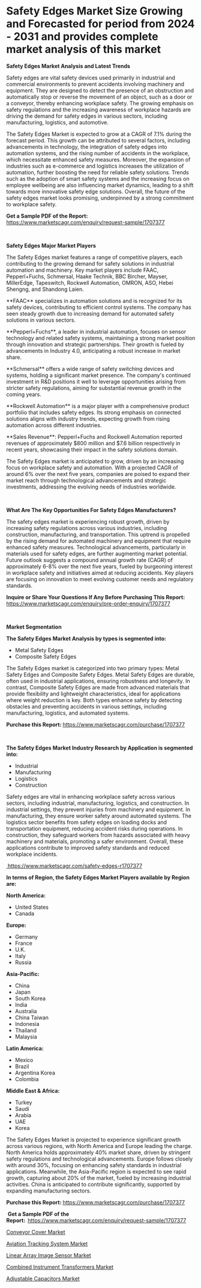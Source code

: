 <p><h1>Safety Edges Market Size Growing and Forecasted for period from 2024 - 2031 and provides complete market analysis of this market</h1></p><p><strong>Safety Edges Market Analysis and Latest Trends</strong></p>
<p><p>Safety edges are vital safety devices used primarily in industrial and commercial environments to prevent accidents involving machinery and equipment. They are designed to detect the presence of an obstruction and automatically stop or reverse the movement of an object, such as a door or a conveyor, thereby enhancing workplace safety. The growing emphasis on safety regulations and the increasing awareness of workplace hazards are driving the demand for safety edges in various sectors, including manufacturing, logistics, and automotive.</p><p>The Safety Edges Market is expected to grow at a CAGR of 7.1% during the forecast period. This growth can be attributed to several factors, including advancements in technology, the integration of safety edges into automation systems, and the rising number of accidents in the workplace, which necessitate enhanced safety measures. Moreover, the expansion of industries such as e-commerce and logistics increases the utilization of automation, further boosting the need for reliable safety solutions. Trends such as the adoption of smart safety systems and the increasing focus on employee wellbeing are also influencing market dynamics, leading to a shift towards more innovative safety edge solutions. Overall, the future of the safety edges market looks promising, underpinned by a strong commitment to workplace safety.</p></p>
<p><strong>Get a Sample PDF of the Report:&nbsp;</strong> <a href="https://www.marketscagr.com/enquiry/request-sample/1707377?utm_campaign=1126&utm_medium=2&utm_source=Github&utm_content=ia&utm_term=07102024&utm_id=safety-edges">https://www.marketscagr.com/enquiry/request-sample/1707377</a></p>
<p>&nbsp;</p>
<p><strong>Safety Edges Major Market Players</strong></p>
<p><p>The Safety Edges market features a range of competitive players, each contributing to the growing demand for safety solutions in industrial automation and machinery. Key market players include FAAC, Pepperl+Fuchs, Schmersal, Haake Technik, BBC Bircher, Mayser, MillerEdge, Tapeswitch, Rockwell Automation, OMRON, ASO, Hebei Shengng, and Shandong Laien.</p><p>**FAAC** specializes in automation solutions and is recognized for its safety devices, contributing to efficient control systems. The company has seen steady growth due to increasing demand for automated safety solutions in various sectors.</p><p>**Pepperl+Fuchs**, a leader in industrial automation, focuses on sensor technology and related safety systems, maintaining a strong market position through innovation and strategic partnerships. Their growth is fueled by advancements in Industry 4.0, anticipating a robust increase in market share.</p><p>**Schmersal** offers a wide range of safety switching devices and systems, holding a significant market presence. The company's continued investment in R&D positions it well to leverage opportunities arising from stricter safety regulations, aiming for substantial revenue growth in the coming years.</p><p>**Rockwell Automation** is a major player with a comprehensive product portfolio that includes safety edges. Its strong emphasis on connected solutions aligns with industry trends, expecting growth from rising automation across different industries.</p><p>**Sales Revenue**: Pepperl+Fuchs and Rockwell Automation reported revenues of approximately $800 million and $7.6 billion respectively in recent years, showcasing their impact in the safety solutions domain.</p><p>The Safety Edges market is anticipated to grow, driven by an increasing focus on workplace safety and automation. With a projected CAGR of around 6% over the next five years, companies are poised to expand their market reach through technological advancements and strategic investments, addressing the evolving needs of industries worldwide.</p></p>
<p>&nbsp;</p>
<p><strong>What Are The Key Opportunities For Safety Edges Manufacturers?</strong></p>
<p><p>The safety edges market is experiencing robust growth, driven by increasing safety regulations across various industries, including construction, manufacturing, and transportation. This uptrend is propelled by the rising demand for automated machinery and equipment that require enhanced safety measures. Technological advancements, particularly in materials used for safety edges, are further augmenting market potential. Future outlook suggests a compound annual growth rate (CAGR) of approximately 6-8% over the next five years, fueled by burgeoning interest in workplace safety and initiatives aimed at reducing accidents. Key players are focusing on innovation to meet evolving customer needs and regulatory standards.</p></p>
<p><strong>Inquire or Share Your Questions If Any Before Purchasing This Report:</strong> <a href="https://www.marketscagr.com/enquiry/pre-order-enquiry/1707377?utm_campaign=1126&utm_medium=2&utm_source=Github&utm_content=ia&utm_term=07102024&utm_id=safety-edges">https://www.marketscagr.com/enquiry/pre-order-enquiry/1707377</a></p>
<p>&nbsp;</p>
<p><strong>Market Segmentation</strong></p>
<p><strong>The Safety Edges Market Analysis by types is segmented into:</strong></p>
<p><ul><li>Metal Safety Edges</li><li>Composite Safety Edges</li></ul></p>
<p><p>The Safety Edges market is categorized into two primary types: Metal Safety Edges and Composite Safety Edges. Metal Safety Edges are durable, often used in industrial applications, ensuring robustness and longevity. In contrast, Composite Safety Edges are made from advanced materials that provide flexibility and lightweight characteristics, ideal for applications where weight reduction is key. Both types enhance safety by detecting obstacles and preventing accidents in various settings, including manufacturing, logistics, and automated systems.</p></p>
<p><strong>Purchase this Report:&nbsp;</strong><a href="https://www.marketscagr.com/purchase/1707377?utm_campaign=1126&utm_medium=2&utm_source=Github&utm_content=ia&utm_term=07102024&utm_id=safety-edges">https://www.marketscagr.com/purchase/1707377</a></p>
<p>&nbsp;</p>
<p><strong>The Safety Edges Market Industry Research by Application is segmented into:</strong></p>
<p><ul><li>Industrial</li><li>Manufacturing</li><li>Logistics</li><li>Construction</li></ul></p>
<p><p>Safety edges are vital in enhancing workplace safety across various sectors, including industrial, manufacturing, logistics, and construction. In industrial settings, they prevent injuries from machinery and equipment. In manufacturing, they ensure worker safety around automated systems. The logistics sector benefits from safety edges on loading docks and transportation equipment, reducing accident risks during operations. In construction, they safeguard workers from hazards associated with heavy machinery and materials, promoting a safer environment. Overall, these applications contribute to improved safety standards and reduced workplace incidents.</p></p>
<p><a href="https://www.marketscagr.com/safety-edges-r1707377?utm_campaign=1126&utm_medium=2&utm_source=Github&utm_content=ia&utm_term=07102024&utm_id=safety-edges">&nbsp;https://www.marketscagr.com/safety-edges-r1707377</a></p>
<p><strong>In terms of Region, the Safety Edges Market Players available by Region are:</strong></p>
<p>
    <p> <strong> North America: </strong>
        <ul>
            <li>United States</li>
            <li>Canada</li>
        </ul>
        </p> 
    <p> <strong> Europe: </strong>
        <ul>
            <li>Germany</li>
            <li>France</li>
            <li>U.K.</li>
            <li>Italy</li>
            <li>Russia</li>
        </ul>
        </p> 
    <p> <strong> Asia-Pacific: </strong>
        <ul>
            <li>China</li>
            <li>Japan</li>
            <li>South Korea</li>
            <li>India</li>
            <li>Australia</li>
            <li>China Taiwan</li>
            <li>Indonesia</li>
            <li>Thailand</li>
            <li>Malaysia</li>
        </ul>
        </p> 
    <p> <strong> Latin America: </strong>
        <ul>
            <li>Mexico</li>
            <li>Brazil</li>
            <li>Argentina Korea</li>
            <li>Colombia</li>
        </ul>
        </p> 
    <p> <strong> Middle East & Africa: </strong>
        <ul>
            <li>Turkey</li>
            <li>Saudi</li>
            <li>Arabia</li>
            <li>UAE</li>
            <li>Korea</li>
        </ul>
    </p>
    </p>
<p><p>The Safety Edges Market is projected to experience significant growth across various regions, with North America and Europe leading the charge. North America holds approximately 40% market share, driven by stringent safety regulations and technological advancements. Europe follows closely with around 30%, focusing on enhancing safety standards in industrial applications. Meanwhile, the Asia-Pacific region is expected to see rapid growth, capturing about 20% of the market, fueled by increasing industrial activities. China is anticipated to contribute significantly, supported by expanding manufacturing sectors.</p></p>
<p><strong>Purchase this Report: </strong><a href="https://www.marketscagr.com/purchase/1707377?utm_campaign=1126&utm_medium=2&utm_source=Github&utm_content=ia&utm_term=07102024&utm_id=safety-edges">https://www.marketscagr.com/purchase/1707377</a></p>
<p>&nbsp;<strong>Get a Sample PDF of the Report:&nbsp;&nbsp;</strong><a href="https://www.marketscagr.com/enquiry/request-sample/1707377?utm_campaign=1126&utm_medium=2&utm_source=Github&utm_content=ia&utm_term=07102024&utm_id=safety-edges">https://www.marketscagr.com/enquiry/request-sample/1707377</a></p>
<p><strong></strong></p>
<p><p><a href="https://www.linkedin.com/pulse/conveyor-cover-market-size-share-trends-analysis-report-end-use-9pczc?utm_campaign=1126&utm_medium=2&utm_source=Github&utm_content=ia&utm_term=07102024&utm_id=safety-edges">Conveyor Cover Market</a></p><p><a href="https://www.linkedin.com/pulse/market-dynamics-future-trends-global-aviation-tracking-system-maeqc?utm_campaign=1126&utm_medium=2&utm_source=Github&utm_content=ia&utm_term=07102024&utm_id=safety-edges">Aviation Tracking System Market</a></p><p><a href="https://www.linkedin.com/pulse/investment-opportunities-linear-array-image-sensor-sector-lt9ue?utm_campaign=1126&utm_medium=2&utm_source=Github&utm_content=ia&utm_term=07102024&utm_id=safety-edges">Linear Array Image Sensor Market</a></p><p><a href="https://www.linkedin.com/pulse/combined-instrument-transformers-market-trends-focusing-insight-xwigc?utm_campaign=1126&utm_medium=2&utm_source=Github&utm_content=ia&utm_term=07102024&utm_id=safety-edges">Combined Instrument Transformers Market</a></p><p><a href="https://www.linkedin.com/pulse/global-adjustable-capacitors-nexus-sector-confluences-regional-ka4se?utm_campaign=1126&utm_medium=2&utm_source=Github&utm_content=ia&utm_term=07102024&utm_id=safety-edges">Adjustable Capacitors Market</a></p></p>